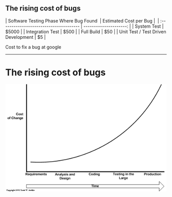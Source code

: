 <!-- sectionTitle: The rising cost of bugs -->
## The rising cost of bugs

| Software Testing Phase Where Bug Found  | Estimated Cost per Bug | 
| :-------------------------------------- | ---------------------: |
| System Test                             | $5000                  |
| Integration Test                        | $500                   |
| Full Build                              | $50                    |
| Unit Test / Test Driven Development     | $5                     |

Cost to fix a bug at google

---
# The rising cost of bugs
![The rising cost of bugs](../images/costOfChangeTraditional.gif)